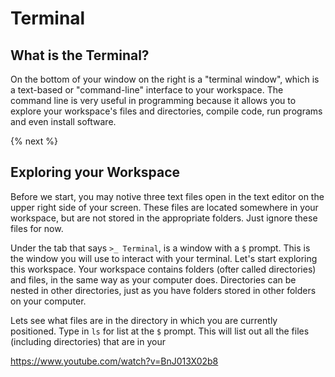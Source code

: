 # Terminal

## What is the Terminal?

On the bottom of your window on the right is a "terminal window", which is a text-based or "command-line" interface to your workspace. The command line is very useful in programming because it allows you to explore your workspace's files and directories, compile code, run programs and even install software. 

{% next %}

## Exploring your Workspace

Before we start, you may notive three text files open in the text editor on the upper right side of your screen. These files are located somewhere in your workspace, but are not stored in the appropriate folders. Just ignore these files for now.

Under the tab that says `>_ Terminal`, is a window with a `$` prompt. This is the window you will use to interact with your terminal. Let's start exploring this workspace. Your workspace contains folders (ofter called directories) and files, in the same way as your computer does. Directories can be nested in other directories, just as you have folders stored in other folders on your computer.

Lets see what files are in the directory in which you are currently positioned. Type in `ls` for list at the `$` prompt. This will list out all the files (including directories) that are in your 


https://www.youtube.com/watch?v=BnJ013X02b8




